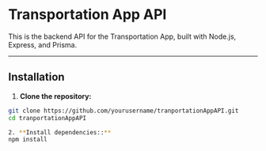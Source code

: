 # Transportation App API

This is the backend API for the Transportation App, built with Node.js, Express, and Prisma.

---

## Installation

1. **Clone the repository:**

```bash
git clone https://github.com/yourusername/tranportationAppAPI.git
cd tranportationAppAPI

2. **Install dependencies::**
npm install

